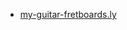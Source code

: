 - [my-guitar-fretboards.ly](https://github.com/samuelsantanaoficial/LilyPond/raw/main/scores/data/my-guitar-fretboards.ly?download=1)
